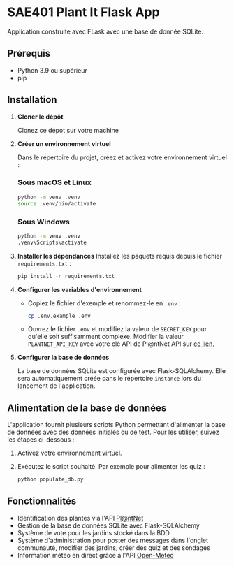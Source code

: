 # SAE401 Plant It Flask App

Application construite avec FLask avec une base de donnée SQLite.

## Prérequis

- Python 3.9 ou supérieur
- pip

## Installation

1. **Cloner le dépôt**

   Clonez ce dépot sur votre machine

2. **Créer un environnement virtuel**

   Dans le répertoire du projet, créez et activez votre environnement virtuel :

   ### Sous macOS et Linux

   ```bash
   python -m venv .venv
   source .venv/bin/activate
   ```

   ### Sous Windows

   ```cmd
   python -m venv .venv
   .venv\Scripts\activate
   ```

3. **Installer les dépendances**
   Installez les paquets requis depuis le fichier `requirements.txt` :

   ```bash
   pip install -r requirements.txt
   ```

4. **Configurer les variables d'environnement**

   - Copiez le fichier d'exemple et renommez-le en `.env` :

     ```bash
     cp .env.example .env
     ```

   - Ouvrez le fichier `.env` et modifiez la valeur de `SECRET_KEY` pour qu'elle soit suffisamment complexe. Modifier la valeur `PLANTNET_API_KEY` avec votre clé API de Pl@ntNet API sur [ce lien.](https://my.plantnet.org)

5. **Configurer la base de données**

   La base de données SQLite est configurée avec Flask-SQLAlchemy.
   Elle sera automatiquement créée dans le répertoire `instance` lors du lancement de l'application.

## Alimentation de la base de données

L'application fournit plusieurs scripts Python permettant d'alimenter la base de données avec des données initiales ou de test. Pour les utiliser, suivez les étapes ci-dessous :

1. Activez votre environnement virtuel.
2. Exécutez le script souhaité. Par exemple pour alimenter les quiz :

   ```bash
   python populate_db.py
   ```

## Fonctionnalités

- Identification des plantes via l'API [Pl@ntNet](https://my.plantnet.org)
- Gestion de la base de données SQLite avec Flask-SQLAlchemy
- Système de vote pour les jardins stocké dans la BDD
- Système d'administration pour poster des messages dans l'onglet communauté, modifier des jardins, créer des quiz et des sondages
- Information météo en direct grâce à l'API [Open-Meteo](https://open-meteo.com/)
